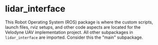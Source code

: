 # lidar_interface

This Robot Operating System (ROS) package is where the custom scripts, launch files, rviz setups, and other code aspects are located for the Velodyne UAV implementation project. All other subpackages in ```lidar_interface``` are imported. Consider this the "main" subpackage.
